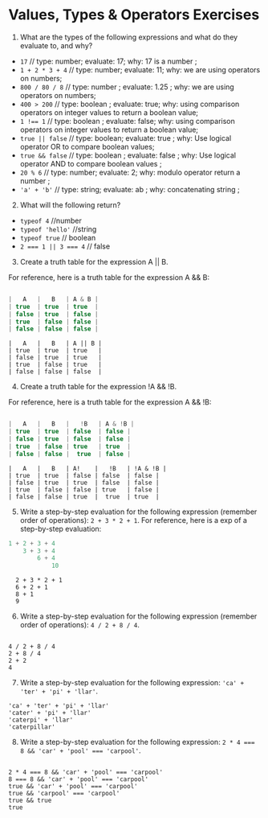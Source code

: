 # Values, Types & Operators Exercises

1. What are the types of the following expressions and what do they evaluate to, and why?
* `17` // type: number; evaluate: 17; why: 17 is a number ;
* `1 + 2 * 3 + 4` // type: number; evaluate: 11; why: we are using operators on numbers;
* `800 / 80 / 8` // type: number ; evaluate: 1.25 ; why: we are using operators on numbers;
* `400 > 200` // type: boolean ; evaluate: true; why: using comparison operators on integer values to return a boolean value;
* `1 !== 1` // type: boolean ; evaluate: false; why: using comparison operators on integer values to return a boolean value;
* `true || false` // type: boolean; evaluate: true ; why: Use logical operator OR to compare boolean values;
* `true && false` // type: boolean ; evaluate: false ; why: Use logical operator AND to compare boolean values ;
* `20 % 6` // type: number; evaluate: 2; why: modulo operator return a number ;
* `'a' + 'b'` // type: string; evaluate: ab ; why: concatenating string ;

2. What will the following return?
* `typeof 4` //number
*  `typeof 'hello'` //string
*  `typeof true` // boolean
* `2 === 1 || 3 === 4` // false

3. Create a truth table for the expression A || B.

For reference, here is a truth table for the expression A && B:

``` js

|   A   |   B   | A & B |
| true  | true  | true  |
| false | true  | false |
| true  | false | false |
| false | false | false |
```
```
|   A   |   B   | A || B |
| true  | true  | true   |
| false | true  | true   |
| true  | false | true   |
| false | false | false  |
```



4. Create a truth table for the expression !A && !B.

For reference, here is a truth table for the expression A && !B:

``` js

|   A   |   B   |   !B   | A & !B |
| true  | true  | false  | false |
| false | true  | false  | false |
| true  | false | true   | true  |
| false | false |  true  | false |
```
```
|   A   |   B   | A!    |   !B   | !A & !B |
| true  | true  | false | false  | false |
| false | true  | true  | false  | false |
| true  | false | false | true   | false |
| false | false | true  |  true  | true  |
```





5. Write a step-by-step evaluation for the following expression (remember order of operations): `2 + 3 * 2 + 1`.
  For reference, here is a exp of a step-by-step evaluation:
  ```js
  1 + 2 + 3 + 4
      3 + 3 + 4
          6 + 4
              10
```
```
  2 + 3 * 2 + 1
  6 + 2 + 1
  8 + 1
  9
```

 6. Write a step-by-step evaluation for the following expression (remember order of operations): `4 / 2 + 8 / 4`.
```

4 / 2 + 8 / 4
2 + 8 / 4
2 + 2
4

```

 7. Write a step-by-step evaluation for the following expression: `'ca' + 'ter' + 'pi' + 'llar'`.

```
'ca' + 'ter' + 'pi' + 'llar'
'cater' + 'pi' + 'llar'
'caterpi' + 'llar'
'caterpillar'
```

 8. Write a step-by-step evaluation for the following expression: `2 * 4 === 8 && 'car' + 'pool' === 'carpool'`.
```

2 * 4 === 8 && 'car' + 'pool' === 'carpool'
8 === 8 && 'car' + 'pool' === 'carpool'
true && 'car' + 'pool' === 'carpool'
true && 'carpool' === 'carpool'
true && true
true

```
